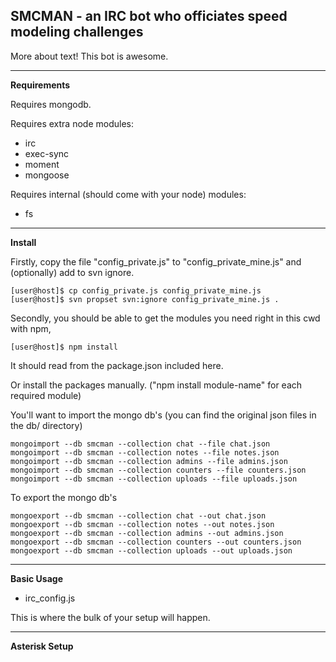 SMCMAN - an IRC bot who officiates speed modeling challenges
---

More about text! This bot is awesome.

---
**Requirements**

Requires mongodb.

Requires extra node modules:
- irc
- exec-sync
- moment
- mongoose

Requires internal (should come with your node) modules:
- fs

---
**Install**

Firstly, copy the file "config_private.js" to "config_private_mine.js" and (optionally) add to svn ignore.

    [user@host]$ cp config_private.js config_private_mine.js
    [user@host]$ svn propset svn:ignore config_private_mine.js .

Secondly, you should be able to get the modules you need right in this cwd with npm, 

    [user@host]$ npm install

It should read from the package.json included here.

Or install the packages manually. ("npm install module-name" for each required module)

You'll want to import the mongo db's (you can find the original json files in the db/ directory)

    mongoimport --db smcman --collection chat --file chat.json
    mongoimport --db smcman --collection notes --file notes.json
    mongoimport --db smcman --collection admins --file admins.json
    mongoimport --db smcman --collection counters --file counters.json
    mongoimport --db smcman --collection uploads --file uploads.json

To export the mongo db's

    mongoexport --db smcman --collection chat --out chat.json
    mongoexport --db smcman --collection notes --out notes.json 
    mongoexport --db smcman --collection admins --out admins.json 
    mongoexport --db smcman --collection counters --out counters.json
    mongoexport --db smcman --collection uploads --out uploads.json

---
**Basic Usage**

- irc_config.js

This is where the bulk of your setup will happen. 

---
**Asterisk Setup**
